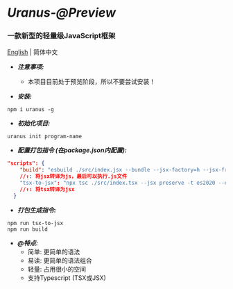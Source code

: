 # *Uranus-@Preview*

### 一款新型的轻量级JavaScript框架

[English](./README.md) | 简体中文

* *__注意事项:__*
  * 本项目目前处于预览阶段，所以不要尝试安装！

* *__安装:__* 

```node
npm i uranus -g
```

* *__初始化项目:__*

```node
uranus init program-name
```

* *__配置打包指令 (在package.json内配置):__*

```json
"scripts": {
    "build": "esbuild ./src/index.jsx --bundle --jsx-factory=h --jsx-fragment=Fragment --outfile=./dist/index.out.js",
    //↑: 将jsx转译为js，最后可以执行.js文件
    "tsx-to-jsx": "npx tsc ./src/index.tsx --jsx preserve -t es2020 --outDir ./dist"
    //↑: 将tsx转译为jsx
  }
```
* *__打包生成指令:__*

```node
npm run tsx-to-jsx 
npm run build
```

* *__@特点:__*
    * 简单: 更简单的语法
    * 易读: 更简单的语法组合
    * 轻量: 占用很小的空间
    * 支持Typescript (TSX或JSX)

